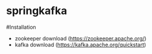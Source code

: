 # springkafka

#Installation
 - zookeeper download (https://zookeeper.apache.org/)
 - kafka download (https://kafka.apache.org/quickstart)

